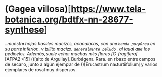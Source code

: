 # (Gagea villosa)[https://www.tela-botanica.org/bdtfx-nn-28677-synthese]

*..muestra hojas basales macizas, acanaladas, con una `banda purpúrea` en su parte inferior.. y tallito macizo, `generalmente peludo`.. al igual que los pedicelos. Además, suele echar muchas más flores [G. fragifera]* [AFPA2:415] ()[alto de Arguilay], Burbágena. Rara. en ribazo entre campos de secano, junto a algún ejemplar de ()[Erucastrum nasturtiifolium] y varios ejemplares de rosal muy dispersos.
